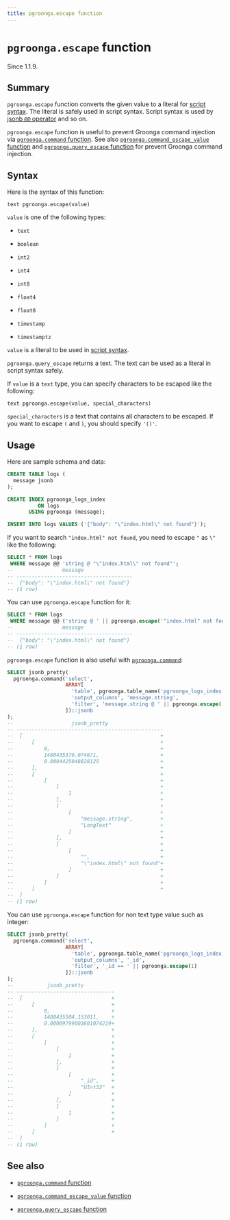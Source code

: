 ```yaml
---
title: pgroonga.escape function
---
```


# `pgroonga.escape` function

Since 1.1.9.

## Summary

`pgroonga.escape` function converts the given value to a literal for [script syntax](http://groonga.org/docs/reference/grn_expr/script_syntax.html). The literal is safely used in script syntax. Script syntax is used by [jsonb `@@` operator](../operators/jsonb-query.html) and so on.

`pgroonga.escape` function is useful to prevent Groonga command injection via [`pgroonga.command` function](pgroonga-command.html). See also [`pgroonga.command_escape_value` function](pgroonga-command-escape-value.html) and [`pgroonga.query_escape` function](pgroonga-query-escape.html) for prevent Groonga command injection.

## Syntax

Here is the syntax of this function:

```text
text pgroonga.escape(value)
```

`value` is one of the following types:

  * `text`

  * `boolean`

  * `int2`

  * `int4`

  * `int8`

  * `float4`

  * `float8`

  * `timestamp`

  * `timestamptz`

`value` is a literal to be used in [script syntax](http://groonga.org/docs/reference/grn_expr/script_syntax.html).

`pgroonga.query_escape` returns a text. The text can be used as a literal in script syntax safely.

If `value` is a `text` type, you can specify characters to be escaped like the following:

```text
text pgroonga.escape(value, special_characters)
```

`special_characters` is a text that contains all characters to be escaped. If you want to escape `(` and `)`, you should specify `'()'`.

## Usage

Here are sample schema and data:

```sql
CREATE TABLE logs (
  message jsonb
);

CREATE INDEX pgroonga_logs_index
          ON logs
       USING pgroonga (message);

INSERT INTO logs VALUES ('{"body": "\"index.html\" not found"}');
```

If you want to search `"index.html" not found`, you need to escape `"` as `\"` like the following:

```sql
SELECT * FROM logs
 WHERE message @@ 'string @ "\"index.html\" not found"';
--                message                
-- --------------------------------------
--  {"body": "\"index.html\" not found"}
-- (1 row)
```

You can use `pgroonga.escape` function for it:

```sql
SELECT * FROM logs
 WHERE message @@ ('string @ ' || pgroonga.escape('"index.html" not found'));
--                message                
-- --------------------------------------
--  {"body": "\"index.html\" not found"}
-- (1 row)
```

`pgroonga.escape` function is also useful with [`pgroonga.command`](pgroonga-command.html):

```sql
SELECT jsonb_pretty(
  pgroonga.command('select',
                   ARRAY[
                     'table', pgroonga.table_name('pgroonga_logs_index'),
                     'output_columns', 'message.string',
                     'filter', 'message.string @ ' || pgroonga.escape('"index.html" not found')
                   ])::jsonb
);
--                   jsonb_pretty                  
-- ------------------------------------------------
--  [                                             +
--      [                                         +
--          0,                                    +
--          1480435379.074671,                    +
--          0.0004425048828125                    +
--      ],                                        +
--      [                                         +
--          [                                     +
--              [                                 +
--                  1                             +
--              ],                                +
--              [                                 +
--                  [                             +
--                      "message.string",         +
--                      "LongText"                +
--                  ]                             +
--              ],                                +
--              [                                 +
--                  [                             +
--                      "",                       +
--                      "\"index.html\" not found"+
--                  ]                             +
--              ]                                 +
--          ]                                     +
--      ]                                         +
--  ]
-- (1 row)
```

You can use `pgroonga.escape` function for non text type value such as integer:

```sql
SELECT jsonb_pretty(
  pgroonga.command('select',
                   ARRAY[
                     'table', pgroonga.table_name('pgroonga_logs_index'),
                     'output_columns', '_id',
                     'filter', '_id == ' || pgroonga.escape(1)
                   ])::jsonb
);
--           jsonb_pretty          
-- --------------------------------
--  [                             +
--      [                         +
--          0,                    +
--          1480435504.153011,    +
--          0.00009799003601074219+
--      ],                        +
--      [                         +
--          [                     +
--              [                 +
--                  1             +
--              ],                +
--              [                 +
--                  [             +
--                      "_id",    +
--                      "UInt32"  +
--                  ]             +
--              ],                +
--              [                 +
--                  1             +
--              ]                 +
--          ]                     +
--      ]                         +
--  ]
-- (1 row)
```

## See also

  * [`pgroonga.command` function](pgroonga-command.html)

  * [`pgroonga.command_escape_value` function](pgroonga-command-escape-value.html)

  * [`pgroonga.query_escape` function](pgroonga-query-escape.html)
